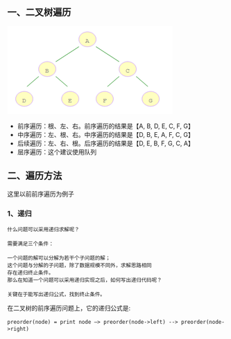 ## 一、二叉树遍历

<img src="图片/tree.jpeg" alt="reduce合并文件" style="zoom:100%;" />

- 前序遍历：根、左、右。前序遍历的结果是【A, B, D, E, C, F, G】
- 中序遍历：左、根、右。中序遍历的结果是【D, B, E, A, F, C, G】
- 后续遍历：左、右、根。后序遍历的结果是【D, E, B, F, G, C, A】
- 层序遍历：这个建议使用队列



## 二、遍历方法

这里以前前序遍历为例子

### 1、递归

```
什么问题可以采用递归求解呢？

需要满足三个条件：

一个问题的解可以分解为若干个子问题的解；
这个问题与分解的子问题，除了数据规模不同外，求解思路相同
存在递归终止条件。
那么在知道一个问题可以采用递归实现之后，如何写出递归代码呢？

关键在于能写出递归公式，找到终止条件。
```

在二叉树的前序遍历问题上，它的递归公式是:

```
preorder(node) = print node —> preorder(node->left) --> preorder(node->right)
```

